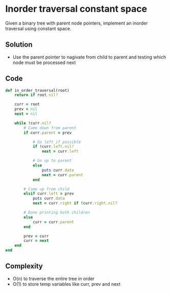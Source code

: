 # Inorder traversal constant space
Given a binary tree with parent node pointers, implement an inorder traversal using constant space.

## Solution
- Use the parent pointer to nagivate from child to parent and testing which node must be
 processed next

## Code
```ruby
def in_order_traversal(root)
    return if root.nil?

    curr = root
    prev = nil
    next = nil

    while !curr.nil?
        # Came down from parent
        if curr.parent = prev

            # Go left if possible
            if !curr.left.nil?
                next = curr.left

            # Go up to parent
            else
                puts curr.data
                next = curr.parent
            end

        # Came up from child
        elsif curr.left = prev
            puts curr.data
            next = curr.right if !curr.right.nil?

        # Done printing both children
        else
            curr = curr.parent
        end

        prev = curr
        curr = next
    end
end
```

## Complexity
- O(n) to traverse the entire tree in order
- O(1) to store temp variables like curr, prev and next
